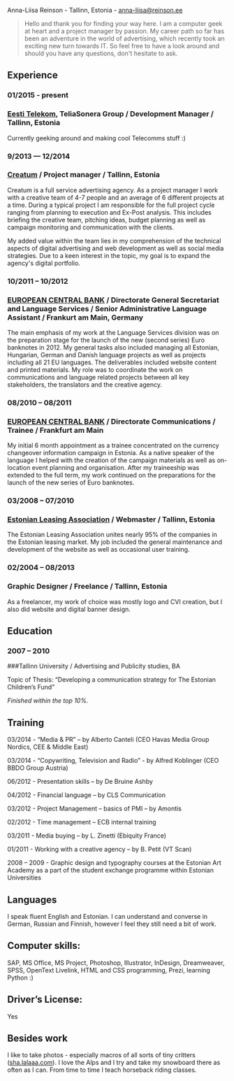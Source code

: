 Anna-Liisa Reinson - Tallinn, Estonia -
[anna-liisa@reinson.ee](mailto:anna-liisa@reinson.ee)


> Hello and thank you for finding your way here. I am a computer geek at heart and a project manager by passion. My career path so far has been an adventure in the world of advertising, which recently took an exciting new turn towards IT. So feel free to have a look around and should you have any questions, don't hesitate to ask.

## Experience

### 01/2015 - present

### [Eesti Telekom](https://www.telekom.ee/en/), TeliaSonera Group / Development Manager / Tallinn, Estonia

Currently geeking around and making cool Telecomms stuff :)


### 9/2013 — 12/2014

### [Creatum](http://www.creatum.ee/en) / Project manager / Tallinn, Estonia

Creatum is a full service advertising agency. As a project manager I work with a creative team of 4-7 people and an average of 6 different projects at a time. During a typical project I am responsible for the full project cycle ranging from planning to execution and Ex-Post analysis. This includes briefing the creative team, pitching ideas, budget planning as well as campaign monitoring and communication with the clients.

My added value within the team lies in my comprehension of the technical aspects of digital advertising and web development as well as social media strategies. Due to a keen interest in the topic, my goal is to expand the agency's digital portfolio. 



### 10/2011 – 10/2012

### [EUROPEAN CENTRAL BANK](http://www.ecb.europa.eu) / Directorate General Secretariat and Language Services / Senior Administrative Language Assistant / Frankurt am Main, Germany

The main emphasis of my work at the Language Services division was on the preparation stage for the launch of the new (second series) Euro banknotes in 2012. My general tasks also included managing all Estonian, Hungarian, German and Danish language projects as well as projects including all 21 EU languages. The deliverables included website content and printed materials. My role was to coordinate the work on communications and language related projects between all key stakeholders, the translators and the creative agency.



### 08/2010 – 08/2011

### [EUROPEAN CENTRAL BANK](http://www.ecb.europa.eu) / Directorate Communications / Trainee / Frankfurt am Main

My initial 6 month appointment as a trainee concentrated on the currency changeover information campaign in Estonia. As a native speaker of the language I helped with the creation of the campaign materials as well as on-location event planning and organisation. After my traineeship was extended to the full term, my work continued on the preparations for the launch of the new series of Euro banknotes.


### 03/2008 – 07/2010

### [Estonian Leasing Association](http://liisingliit.ee/index.php?lang=eng) / Webmaster / Tallinn, Estonia

The Estonian Leasing Association unites nearly 95% of the companies in the Estonian leasing market. My job included the general maintenance and development of the website as well as occasional user training.

### 02/2004 – 08/2013

### Graphic Designer / Freelance / Tallinn, Estonia

As a freelancer, my work of choice was mostly logo and CVI creation, but I also did website and digital banner design.

## Education

### 2007 – 2010

###Tallinn University / Advertising and Publicity studies, BA

Topic of Thesis: “Developing a communication strategy for The Estonian Children’s Fund”

*Finished within the top 10%.*

## Training

03/2014 - “Media & PR” – by Alberto Canteli (CEO Havas Media Group Nordics, CEE & Middle East)

03/2014 - “Copywriting, Television and Radio” - by Alfred Koblinger (CEO BBDO Group Austria)

06/2012 - Presentation skills – by De Bruine Ashby

04/2012 - Financial language – by CLS Communication

03/2012 - Project Management – basics of PMI – by Amontis

02/2012 - Time management – ECB internal training

03/2011 - Media buying – by L. Zinetti (Ebiquity France)

01/2011 - Working with a creative agency – by B. Petit (VT Scan)

2008 – 2009 - Graphic design and typography courses at the Estonian Art Academy as a part of the student exchange programme within Estonian Universities


## Languages
I speak fluent English and Estonian. I can understand and converse in German, Russian and Finnish, however I feel they still need a bit of work.


## Computer skills:	

SAP, MS Office, MS Project, Photoshop, Illustrator, InDesign, Dreamweaver, SPSS, OpenText Livelink, HTML and CSS programming, Prezi, learning Python :)

## Driver’s License:	

Yes

## Besides work
I like to take photos - especially macros of all sorts of tiny critters  ([sha.lalaaa.com](http://sha.lalaaa.com	)). I love the Alps and I try and take my snowboard there as often as I can. From time to time I teach horseback riding classes.


